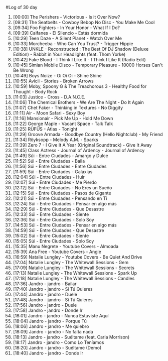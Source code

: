 #Log of 30 day

1. [00:00] The Perishers - Victorious - Is it Over Now?
1. [09:31] The Seatbelts - Cowboy Bebop No Disc - You Make Me Cool
1. [09:34] Foo Fighters - In Your Honor - What If I Do?
1. [09:39] Caifanes - El Silencio - Estás dormida
1. [10:29] Teen Daze - A Silent Planet - Watch Over Me
1. [10:33] Morcheeba - Who Can You Trust? - Trigger Hippie
1. [10:38] UNKLE - Reconstructed : The Best Of DJ Shadow (Deluxe Edition) - Rabbit in Your Headlights (feat. Thom Yorke)
1. [10:42] Fake Blood - I Think I Like It - I Think I Like It (Radio Edit)
1. [10:45] Simian Mobile Disco - Temporary Pleasure - 10000 Horses Can't Be Wrong
1. [10:49] Boys Noize - Oi Oi Oi - Shine Shine
1. [10:55] Avicii - Stories - Broken Arrows
1. [10:59] Moby, Spoony G & The Treachorous 3 - Healthy Food for Thought - Body Rock
1. [11:03] Justice - Cross - D.A.N.C.E.
1. [11:06] The Chemical Brothers - We Are The Night - Do It Again
1. [11:07] Chet Faker - Thinking in Textures - No Diggity
1. [11:11] Air - Moon Safari - Sexy Boy
1. [11:16] Mansionair - Pick Me Up - Hold Me Down
1. [11:22] George Maple - Vacant Space - Talk Talk
1. [11:25] RÜFÜS - Atlas - Tonight
1. [11:29] Groove Armada - Goodbye Country (Hello Nightclub) - My Friend
1. [11:34] Röyksopp - Melody A.M. - Sparks
1. [11:39] Zero 7 - I Give It A Year (Original Soundtrack) - Give It Away
1. [11:45] Class Actress - Journal of Ardency - Journal of Ardency
1. [11:49] Súi - Entre Ciudades - Amargo y Dulce
1. [11:52] Súi - Entre Ciudades - Baila
1. [11:56] Súi - Entre Ciudades - Entre Ciudades
1. [11:59] Súi - Entre Ciudades - Galaxias
1. [12:04] Súi - Entre Ciudades - Huir
1. [12:07] Súi - Entre Ciudades - Me Pierdo
1. [12:12] Súi - Entre Ciudades - No Eres un Sueño
1. [12:15] Súi - Entre Ciudades - Pasos de Gigante
1. [12:21] Súi - Entre Ciudades - Pensando en Ti
1. [12:24] Súi - Entre Ciudades - Pensar en algo más
1. [12:29] Súi - Entre Ciudades - Que Desastre
1. [12:33] Súi - Entre Ciudades - Siente
1. [12:36] Súi - Entre Ciudades - Solo Soy
1. [14:53] Súi - Entre Ciudades - Pensar en algo más
1. [14:59] Súi - Entre Ciudades - Que Desastre
1. [15:02] Súi - Entre Ciudades - Siente
1. [15:05] Súi - Entre Ciudades - Solo Soy
1. [15:35] Manu Negrete - Youtube Covers - Almoada
1. [15:39] Ana Free - Youtube Covers - Angie
1. [16:59] Natalie Lungley - Youtube Covers - Be Quiet And Drive
1. [17:04] Natalie Lungley - The Whitewall Sessions - Gem
1. [17:09] Natalie Lungley - The Whitewall Sessions - Secrets
1. [17:13] Natalie Lungley - The Whitewall Sessions - Spark Up
1. [17:18] Natalie Lungley - The Whitewall Sessions - Candles
1. [17:36] Jandro - jandro - Bailar
1. [17:40] Jandro - jandro - Si Tú Quieres
1. [17:44] Jandro - jandro - Duele
1. [17:48] Jandro - jandro - Si Tú Quieres
1. [17:56] Jandro - jandro - Duele
1. [17:58] Jandro - jandro - Donde Ir
1. [18:01] Jandro - jandro - Nunca Estuviste Aquí
1. [18:04] Jandro - jandro - Porque Tú
1. [18:06] Jandro - jandro - Me quiebro
1. [18:09] Jandro - jandro - No falta nada
1. [18:13] Jandro - jandro - Suéltame (feat. Carla Morrison)
1. [18:17] Jandro - jandro - Como Lo Teníamos
1. [18:20] Jandro - jandro - Suéltame (Demo)
1. [18:40] Jandro - jandro - Donde Ir
